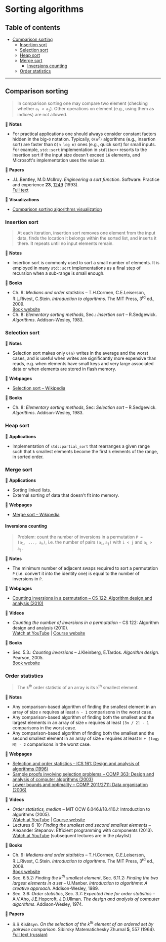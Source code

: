 # Sorting algorithms

## Table of contents

* [Comparison sorting](#comparison-sorting)
	* [Insertion sort](#insertion-sort)
	* [Selection sort](#selection-sort)
	* [Heap sort](#heap-sort)
	* [Merge sort](#merge-sort)
		* [Inversions counting](#inversions-counting)
	* [Order statistics](#order-statistics)

---

## Comparison sorting

> In comparison sorting one may compare two element (checking whether <code>a<sub>i</sub> &lt; a<sub>j</sub></code>). Other operations on element (e.g., using them as indices) are not allowed.

:memo: **Notes**

* For practical applications one should always consider constant factors hidden in the big-`O` notation. Typically, <code>O(n<sup>2</sup>)</code> algorithms (e.g., insertion sort) are faster than `O(n log n)` ones (e.g., quick sort) for small inputs. For example, `std::sort` implementation in `stdlibc++` resorts to the insertion sort if the input size doesn't exceed `16` elements, and Microsoft's implementation uses the value `32`.

:page_facing_up: **Papers**

* J.L.Bentley, M.D.McIlroy. *Engineering a sort function*. Software: Practice and experience **23**, [1249](https://dx.doi.org/10.1002/spe.4380231105) (1993).\
[Full text](https://cs.fit.edu/~pkc/classes/writing/samples/bentley93engineering.pdf)

:dizzy: **Visualizations**

* [Comparison sorting algorithms visualization](https://www.cs.usfca.edu/~galles/visualization/ComparisonSort.html)

### Insertion sort

> At each iteration, insertion sort removes one element from the input data, finds the location it belongs within the sorted list, and inserts it there. It repeats until no input elements remain.

:memo: **Notes**

* Insertion sort is commonly used to sort a small number of elements. It is employed in many `std::sort` implementations as a final step of recursion when a sub-range is small enough.

:book: **Books**

* Ch. 9: *Medians and order statistics* &ndash; T.H.Cormen, C.E.Leiserson, R.L.Rivest, C.Stein. *Introduction to algorithms*. The MIT Press, 3<sup>rd</sup> ed., 2009.\
[Book website](https://mitpress.mit.edu/books/introduction-algorithms-third-edition)
* Ch. 8: *Elementary sorting methods*, Sec.: *Insertion sort* &ndash; R.Sedgewick. *Algorithms*. Addison-Wesley, 1983.

### Selection sort

:memo: **Notes**

* Selection sort makes only `O(n)` writes in the average and the worst cases, and is useful when writes are significantly more expensive than reads, e.g. when elements have small keys and very large associated data or when elements are stored in flash memory.

:link: **Webpages**

* [Selection sort &ndash; Wikipedia](https://en.wikipedia.org/wiki/Selection_sort)

:book: **Books**

* Ch. 8: *Elementary sorting methods*, Sec: *Selection sort* &ndash; R.Sedgewick. *Algorithms*. Addison-Wesley, 1983.

### Heap sort

:wrench: **Applications**

* Implementation of `std::partial_sort` that rearranges a given range such that `k` smallest elements become the first `k` elements of the range, in sorted order.

### Merge sort

:wrench: **Applications**

* Sorting linked lists.
* External sorting of data that doesn't fit into memory.

:link: **Webpages**

* [Merge sort &ndash; Wikipedia](https://en.wikipedia.org/wiki/Merge_sort)

#### Inversions counting

> Problem: count the number of inversions in a permutation <code>P = (a<sub>1</sub>, ..., a<sub>n</sub>)</code>, i.e. the number of pairs <code>(a<sub>i</sub></code>, <code>a<sub>j</sub>)</code> with `i < j` and <code>a<sub>i</sub> &gt; a<sub>j</sub></code>.

:memo: **Notes**

* The minimum number of adjacent swaps required to sort a permutation `P` (i.e. convert it into the identity one) is equal to the number of inversions in `P`.

:link: **Webpages**

* [Counting inversions in a permutation &ndash; CS 122: Algorithm design and analysis (2010)](https://en.wikipedia.org/wiki/Merge_sort)

:movie_camera: **Videos**

* *Counting the number of inversions in a permutation* &ndash; CS 122: Algorithm design and analysis (2010).\
[Watch at YouTube](https://www.youtube.com/watch?v=Vj5IOD7A6f8) |
[Course website](http://web.cs.ucdavis.edu/~gusfield/cs122f10/)

:book: **Books**

* Sec. 5.3.: *Counting inversions* &ndash; J.Kleinberg, E.Tardos. *Algorithm design*. Pearson, 2005.\
[Book website](https://www.pearson.com/us/higher-education/program/Kleinberg-Algorithm-Design/PGM319216.html)

<!--* The minimum number of adjacent swaps required to sort a permutation `P` (i.e. convert into the identity one) is equal to the number of inversions in `P`. The minimum number of swaps, not necessarily adjacent, is equal to the size of `P` minus the number of cycles in `P`.-->

### Order statistics

> The `k`<sup>th</sup> order statistic of an array is its `k`<sup>th</sup> smallest element.

:memo: **Notes**

* Any comparison-based algorithm of finding the smallest element in an array of size `n` requires at least `n - 1` comparisons in the worst case.
* Any comparison-based algorithm of finding both the smallest and the largest elements in an array of size `n` requires at least `⌈3n / 2⌉ - 1` comparisons in the worst case.
* Any comparison-based algorithm of finding both the smallest and the second smallest element in an array of size `n` requires at least <code>N + &lceil;log<sub>2</sub> N&rceil; - 2</code> comparisons in the worst case.

:link: **Webpages**

* [Selection and order statistics &ndash; ICS 161: Design and analysis of algorithms (1996)](https://www.ics.uci.edu/~eppstein/161/960125.html)
* [Sample proofs involving selection problems &ndash; COMP 363: Design and analysis of computer algorithms (2003)](http://cs.slu.edu/~goldwasser/class/loyola/comp363/2003_Spring/handouts/selectionproofs.pdf)
* [Lower bounds and optimality &ndash; COMP 2011/2711: Data organisation (2006)](https://www.cse.unsw.edu.au/~cs2011/lect/2711_Adversary.pdf)

:movie_camera: **Videos**

* *Order statistics, median* &ndash; MIT OCW 6.046J/18.410J: Introduction to algorithms (2005).\
[Watch at YouTube](https://www.youtube.com/watch?v=mR_RUjsJnV8) |
[Course website](https://ocw.mit.edu/courses/electrical-engineering-and-computer-science/6-046j-introduction-to-algorithms-sma-5503-fall-2005/)
* Lectures 6-10: *Finding the smallest and second smallest elements* &ndash; Alexander Stepanov: Efficient programming with components (2013).\
[Watch at YouTube](https://www.youtube.com/watch?v=lWSYE-hRw0s&list=PLHxtyCq_WDLXryyw91lahwdtpZsmo4BGD) (subsequent lectures are in the playlist)

:book: **Books**

* Ch. 9: *Medians and order statistics* &ndash; T.H.Cormen, C.E.Leiserson, R.L.Rivest, C.Stein. *Introduction to algorithms*. The MIT Press, 3<sup>rd</sup> ed., 2009.\
[Book website](https://mitpress.mit.edu/books/introduction-algorithms-third-edition)
* Sec. 6.5.2: *Finding the k<sup>th</sup> smallest element*, Sec. 6.11.2: *Finding the two largest elements in a set* &ndash; U.Manber. *Introduction to algorithms: A creative approach*. Addison-Wesley, 1989.
* Sec. 3.6: *Order statistics*, Sec. 3.7: *Expected time for order statistics* &ndash; A.V.Aho, J.E.Hopcroft, J.D.Ullman. *The design and analysis of computer algorithms*. Addison-Wesley, 1974.

:page_facing_up: **Papers**

* S.S.Kislitsyn. *On the selection of the k<sup>th</sup> element of an ordered set by pairwise comparison*. Sibirsky Matematichesky Zhurnal **5**, 557 (1964).\
[Full text (russian)](https://gdz.sub.uni-goettingen.de/id/PPN394039319_0005?tify={%22pages%22:[559]})
